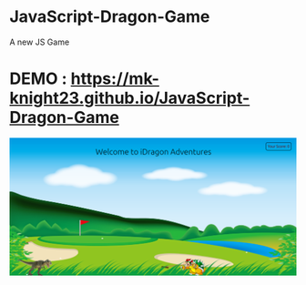 # JavaScript-Dragon-Game
 A new JS Game

# DEMO : https://mk-knight23.github.io/JavaScript-Dragon-Game

![ScreenShot](dragon_ss.png)
